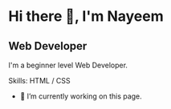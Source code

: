 # Hi there 👋, I'm Nayeem
## Web Developer
I'm a beginner level Web Developer.

Skills: HTML / CSS

- 🔭 I’m currently working on this page. 
